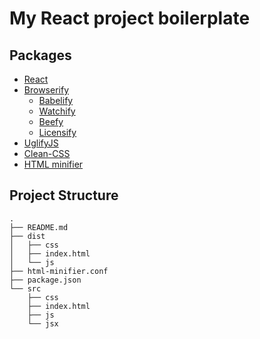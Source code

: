 My React project boilerplate
============================

Packages
--------

* [React](http://facebook.github.io/react/)
* [Browserify](http://browserify.org/)
    * [Babelify](https://babeljs.io/)
    * [Watchify](https://github.com/substack/watchify)
    * [Beefy](http://didact.us/beefy/)
    * [Licensify](https://github.com/twada/licensify)
* [UglifyJS](http://lisperator.net/uglifyjs/)
* [Clean-CSS](https://github.com/jakubpawlowicz/clean-css)
* [HTML minifier](https://github.com/kangax/html-minifier)


Project Structure
-----------------

```
.
├── README.md
├── dist
│   ├── css
│   ├── index.html
│   └── js
├── html-minifier.conf
├── package.json
└── src
    ├── css
    ├── index.html
    ├── js
    └── jsx
```
